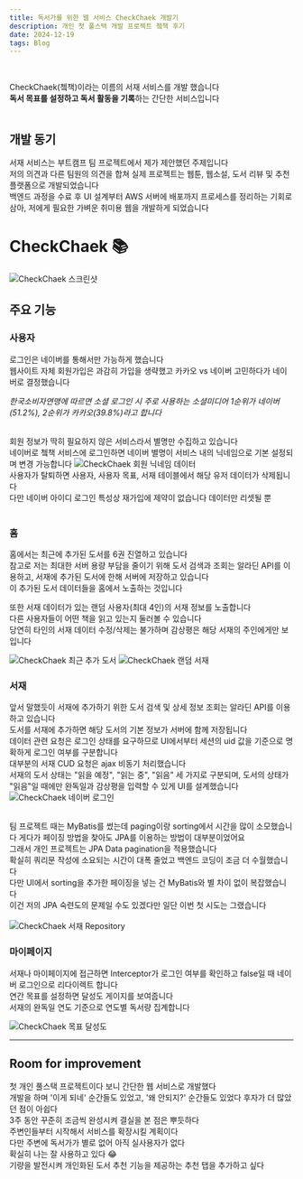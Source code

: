 ```yaml
---
title: 독서가를 위한 웹 서비스 CheckChaek 개발기
description: 개인 첫 풀스택 개발 프로젝트 쳌책 후기
date: 2024-12-19
tags: Blog
---
```

<br/>

CheckChaek(쳌책)이라는 이름의 서재 서비스를 개발 했습니다<br/>
**독서 목표를 설정하고 독서 활동을 기록**하는 간단한 서비스입니다
<br/><br/>

## 개발 동기
서재 서비스는 부트캠프 팀 프로젝트에서 제가 제안했던 주제입니다<br/>
저의 의견과 다른 팀원의 의견을 합쳐 실제 프로젝트는 웹툰, 웹소설, 도서 리뷰 및 추천 플랫폼으로 개발되었습니다<br/>
백엔드 과정을 수료 후 UI 설계부터 AWS 서버에 배포까지 프로세스를 정리하는 기회로 삼아, 저에게 필요한 가벼운 취미용 웹을 개발하게 되었습니다<br/>

# CheckChaek 📚
<img src="./assets/img_checkchaek_collage.png" alt="CheckChaek 스크린샷"/>


## 주요 기능

### 사용자
로그인은 네이버를 통해서만 가능하게 했습니다<br/>
웹사이트 자체 회원가입은 과감히 가입을 생략했고 카카오 vs 네이버 고민하다가 네이버로 결정했습니다<br/>

_한국소비자연맹에 따르면 소셜 로그인 시 주로 사용하는 소셜미디어 1순위가 네이버(51.2%), 2순위가 카카오(39.8%)라고 합니다_

<br/>
회원 정보가 딱히 필요하지 않은 서비스라서 별명만 수집하고 있습니다<br/>
네이버로 쳌책 서비스에 로그인하면 네이버 별명이 서비스 내의 닉네임으로 기본 설정되며 변경 가능합니다
<img src="./assets/img_checkchaek_nick.png" alt="CheckChaek 회원 닉네임 데이터"/>
<br/>
사용자가 탈퇴하면 사용자, 사용자 목표, 서재 테이블에서 해당 유저 데이터가 삭제됩니다<br/>
다만 네이버 아이디 로그인 특성상 재가입에 제약이 없습니다 데이터만 리셋될 뿐<br/><br/>

### 홈
홈에서는 최근에 추가된 도서를 6권 진열하고 있습니다<br/>
참고로 저는 최대한 서버 용량 부담을 줄이기 위해 도서 검색과 조회는 알라딘 API를 이용하고, 서재에 추가된 도서에 한해 서버에 저장하고 있습니다<br/>
이 추가된 도서 데이터들을 홈에서 노출하는 것입니다<br/>

또한 서재 데이터가 있는 랜덤 사용자(최대 4인)의 서재 정보를 노출합니다<br/>
다른 사용자들이 어떤 책을 읽고 있는지 둘러볼 수 있습니다<br/>
당연히 타인의 서재 데이터 수정/삭제는 불가하며 감상평은 해당 서재의 주인에게만 보입니다

<img style="display:inline-block;max-width:315px;" src="./assets/img_checkchaek_main1.png" alt="CheckChaek 최근 추가 도서"/>
<img style="display:inline-block;max-width:630px;" src="./assets/img_checkchaek_main2.png" alt="CheckChaek 랜덤 서재"/>

### 서재
앞서 말했듯이 서재에 추가하기 위한 도서 검색 및 상세 정보 조회는 알라딘 API를 이용하고 있습니다<br/>
도서를 서재에 추가하면 해당 도서의 기본 정보가 서버에 함께 저장됩니다<br/>
데이터 관련 요청은 로그인 상태를 요구하므로 UI에서부터 세션의 uid 값을 기준으로 명확하게 로그인 여부를 구분합니다<br/>
대부분의 서재 CUD 요청은 ajax 비동기 처리했습니다<br/>
서재의 도서 상태는 "읽을 예정", "읽는 중", "읽음" 세 가지로 구분되며, 도서의 상태가 "읽음"일 때에만 완독일과 감상평을 입력할 수 있게 UI를 설계했습니다<br/>
<img src="./assets/img_checkchaek_api.png" alt="CheckChaek 네이버 로그인"/>

<br/>
팀 프로젝트 때는 MyBatis를 썼는데 paging이랑 sorting에서 시간을 많이 소모했습니다 게다가 페이징 방법을 찾아도 JPA를 이용하는 방법이 대부분이었어요<br/>그래서 개인 프로젝트는 JPA Data pagination을 적용했습니다<br/>
확실히 쿼리문 작성에 소요되는 시간이 대폭 줄었고 백엔드 코딩이 조금 더 수월했습니다<br/>
다만 UI에서 sorting을 추가한 페이징을 넣는 건 MyBatis와 별 차이 없이 복잡했습니다<br/>
이건 저의 JPA 숙련도의 문제일 수도 있겠다만 일단 이번 첫 시도는 그랬습니다<br/>
<br/>

<img src="./assets/img_checkchaek_jpa.png" alt="CheckChaek 서재 Repository"/>
<br/>

### 마이페이지
서재나 마이페이지에 접근하면 Interceptor가 로그인 여부를 확인하고 false일 때 네이버 로그인으로 리다이렉트 합니다<br/>
연간 목표를 설정하면 달성도 게이지를 보여줍니다<br/>
서재의 완독일 연도 기준으로 연도별 독서량 집계합니다

<img src="./assets/img_checkchaek_goal.png" alt="CheckChaek 목표 달성도"/>
<br/>

---

## Room for improvement
첫 개인 풀스택 프로젝트이다 보니 간단한 웹 서비스로 개발했다<br/>
개발을 하며 '이게 되네' 순간들도 있었고, '왜 안되지?' 순간들도 있었다 후자가 더 많았던 점이 아쉽다<br/>
3주 동안 꾸준히 조금씩 완성시켜 결실을 본 점은 뿌듯하다<br/>
주변인들부터 시작해서 서비스를 확장시킬 계획이다<br/>
다만 주변에 독서가가 별로 없어 아직 실사용자가 없다<br/>
확실히 나는 잘 사용하고 있다 😂<br/>
기량을 발전시켜 개인화된 도서 추천 기능을 제공하는 추천 탭을 추가하고 싶다<br/>
